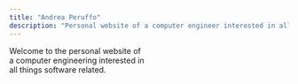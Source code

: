 ```yaml
---
title: "Andrea Peruffo"
description: "Personal website of a computer engineer interested in all things software realted."
---
```


Welcome to the personal website of\
a computer engineering interested in\
all things software related.

